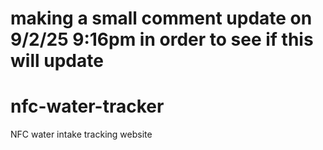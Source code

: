 # making a small comment update on 9/2/25 9:16pm in order to see if this will update
# nfc-water-tracker
NFC water intake tracking website
